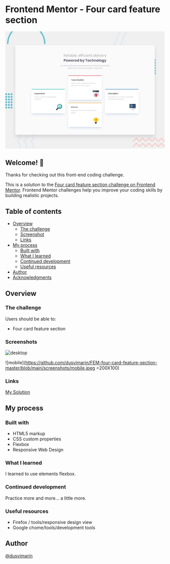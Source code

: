 # Frontend Mentor - Four card feature section

![Design preview for the Four card feature section coding challenge](./design/desktop-preview.jpg)

## Welcome! 👋

Thanks for checking out this front-end coding challenge.

This is a solution to the [Four card feature section challenge on Frontend Mentor](https://www.frontendmentor.io/challenges/four-card-feature-section-weK1eFYK). Frontend Mentor challenges help you improve your coding skills by building realistic projects. 

## Table of contents

- [Overview](#overview)
  - [The challenge](#the-challenge)
  - [Screenshot](#screenshot)
  - [Links](#links)
- [My process](#my-process)
  - [Built with](#built-with)
  - [What I learned](#what-i-learned)
  - [Continued development](#continued-development)
  - [Useful resources](#useful-resources)
- [Author](#author)
- [Acknowledgments](#acknowledgments)

## Overview

### The challenge

Users should be able to:

- Four card feature section

### Screenshots

![desktop](https://github.com/dusvimarin/FEM-four-card-feature-section-master/blob/main/screenshots/desktop.png)

![mobile](https://github.com/dusvimarin/FEM-four-card-feature-section-master/blob/main/screenshots/mobile.jpeg =200X100)


### Links

[My Solution](https://dusvimarin.github.io/FEM-four-card-feature-section-master)


## My process

### Built with

- HTML5 markup
- CSS custom properties
- Flexbox
- Responsive Web Design

### What I learned

I learned to use elements flexbox.

### Continued development

 Practice more and more... a little more.

### Useful resources

- Firefox / tools/responsive design view
- Google chome/tools/development tools

## Author
[@dusvimarin](https://github.com/dusvimarin)

